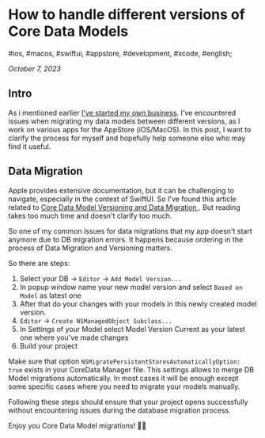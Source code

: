 # How to handle different versions of Core Data Models

#ios, #macos, #swiftui, #appstore, #development, #xcode, #english;

_October 7, 2023_

## Intro

As i mentioned earlier [I've started my own business](/posts/how-to-start-business-in-washington-state/). I've encountered issues when migrating my data models between different versions, as I work on various apps for the AppStore (iOS/MacOS). In this post, I want to clarify the process for myself and hopefully help someone else who may find it useful.

## Data Migration

Apple provides extensive documentation, but it can be challenging to navigate, especially in the context of SwiftUI.
So I've found this article related to [Core Data Model Versioning and Data Migration
](https://developer.apple.com/library/archive/documentation/Cocoa/Conceptual/CoreDataVersioning/Articles/Introduction.html). But reading takes too much time and doesn't clarify too much.

So one of my common issues for data migrations that my app doesn't start anymore due to DB migration errors.
It happens because ordering in the process of Data Migration and Versioning matters.

So there are steps:

1. Select your DB -> `Editor` -> `Add Model Version...`
2. In popup window name your new model version and select `Based on Model` as latest one
3. After that do your changes with your models in this newly created model version.
4. `Editor` -> `Create NSManagedObject Subclass...`
5. In Settings of your Model select Model Version Current as your latest one where you've made changes
6. Build your project

Make sure that option `NSMigratePersistentStoresAutomaticallyOption: true` exists in your CoreData Manager file. This settings allows to merge DB Model migrations automatically. In most cases it will be enough except some specific cases where you need to migrate your models manually.

Following these steps should ensure that your project opens successfully without encountering issues during the database migration process.

Enjoy you Core Data Model migrations! ✌🏼

